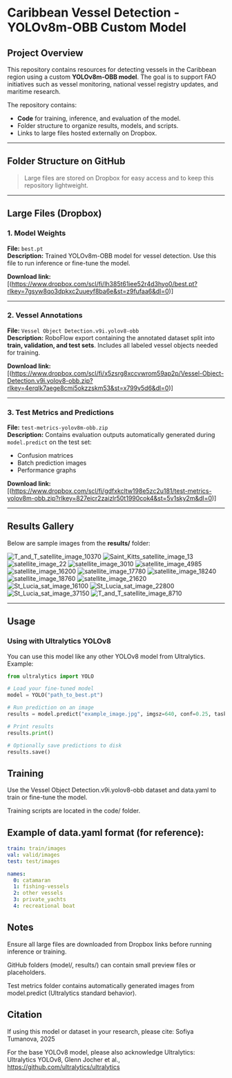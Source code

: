 # Caribbean Vessel Detection - YOLOv8m-OBB Custom Model

## Project Overview
This repository contains resources for detecting vessels in the Caribbean region using a custom **YOLOv8m-OBB model**. The goal is to support FAO initiatives such as vessel monitoring, national vessel registry updates, and maritime research.  

The repository contains:

- **Code** for training, inference, and evaluation of the model.
- Folder structure to organize results, models, and scripts.
- Links to large files hosted externally on Dropbox.

---

## Folder Structure on GitHub


> Large files are stored on Dropbox for easy access and to keep this repository lightweight.

---

## Large Files (Dropbox)

### 1. Model Weights
**File:** `best.pt`  
**Description:** Trained YOLOv8m-OBB model for vessel detection. Use this file to run inference or fine-tune the model.

**Download link:** [(https://www.dropbox.com/scl/fi/lh385t61iee52r4d3hyo0/best.pt?rlkey=7gsyw8qo3dpkxc2uueyf8ba6e&st=z9fufaa6&dl=0)]

---

### 2. Vessel Annotations
**File:** `Vessel Object Detection.v9i.yolov8-obb`  
**Description:** RoboFlow export containing the annotated dataset split into **train, validation, and test sets**. Includes all labeled vessel objects needed for training.

**Download link:** [(https://www.dropbox.com/scl/fi/x5zsrg8xccvwrom59ap2p/Vessel-Object-Detection.v9i.yolov8-obb.zip?rlkey=4erqlk7aege8cmi5okzzskm53&st=x799v5d6&dl=0)]

---

### 3. Test Metrics and Predictions
**File:** `test-metrics-yolov8m-obb.zip`  
**Description:** Contains evaluation outputs automatically generated during `model.predict` on the test set:  
- Confusion matrices  
- Batch prediction images  
- Performance graphs  

**Download link:** [(https://www.dropbox.com/scl/fi/gdfxkcltw198e5zc2u181/test-metrics-yolov8m-obb.zip?rlkey=827eicr2zaizlr50t1990cok4&st=5v1sky2m&dl=0)]

---
## Results Gallery

Below are sample images from the **results/** folder:

![T_and_T_satellite_image_10370](results/T_and_T_satellite_image_10370_png.rf.ea38b9e5f9c1b7c827b5e07587c636cb.jpg)
![Saint_Kitts_satellite_image_13](results/Saint_Kitts_satellite_image_13_png.rf.58942ceba774da31ad0fd3bbfe06b8d0.jpg)
![satellite_image_22](results/satellite_image_22_png.rf.2c31e16aacd27f488bda20362c748b5f.jpg)
![satellite_image_3010](results/satellite_image_3010_png.rf.2e9cc5fce07534255a23f2ba7e352798.jpg)
![satellite_image_4985](results/satellite_image_4985_png.rf.07021df794e523212be7def0a32d50bf.jpg)
![satellite_image_16200](results/satellite_image_16200_png.rf.7f14d00e6c5877789e82b83522376342.jpg)
![satellite_image_17780](results/satellite_image_17780_png.rf.05b6f61c05fde0dd370fefc9491a5ac1.jpg)
![satellite_image_18240](results/satellite_image_18240_png.rf.c397cc7b5715d3aa91a0ca7e4171dd4c.jpg)
![satellite_image_18760](results/satellite_image_18760_png.rf.a797f46d1a170b2eee1b63c270e3eab6.jpg)
![satellite_image_21620](results/satellite_image_21620_png.rf.e541bf0ba2c72731ec679cd806658d52.jpg)
![St_Lucia_sat_image_16100](results/St_Lucia_sat_image_16100_png.rf.8c0d495f5df57a33817bfbb37e1270bb.jpg)
![St_Lucia_sat_image_22800](results/St_Lucia_sat_image_22800_png.rf.4c41764e82dbae93cff12b09d2f33622.jpg)
![St_Lucia_sat_image_37150](results/St_Lucia_sat_image_37150-Copy_png.rf.e3396491bf89f0acb2644036424e11ea.jpg)
![T_and_T_satellite_image_8710](results/T_and_T_satellite_image_8710_png.rf.483dbd82e58b8529ba39d91ee2499d87.jpg)

---

## Usage

### Using with Ultralytics YOLOv8

You can use this model like any other YOLOv8 model from Ultralytics. Example:

```python
from ultralytics import YOLO

# Load your fine-tuned model
model = YOLO("path_to_best.pt")

# Run prediction on an image
results = model.predict("example_image.jpg", imgsz=640, conf=0.25, task= "obb")

# Print results
results.print()

# Optionally save predictions to disk
results.save()
```

## Training

Use the Vessel Object Detection.v9i.yolov8-obb dataset and data.yaml to train or fine-tune the model.

Training scripts are located in the code/ folder.

## Example of data.yaml format (for reference):

```yaml
train: train/images
val: valid/images
test: test/images

names: 
  0: catamaran
  1: fishing-vessels
  2: other vessels
  3: private_yachts
  4: recreational boat
```

## Notes

Ensure all large files are downloaded from Dropbox links before running inference or training.

GitHub folders (model/, results/) can contain small preview files or placeholders.

Test metrics folder contains automatically generated images from model.predict (Ultralytics standard behavior).

## Citation

If using this model or dataset in your research, please cite:
Sofiya Tumanova, 2025

For the base YOLOv8 model, please also acknowledge Ultralytics:
Ultralytics YOLOv8, Glenn Jocher et al., https://github.com/ultralytics/ultralytics
